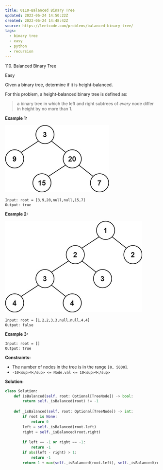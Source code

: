 ```yaml
---
title: 0110-Balanced Binary Tree
updated: 2022-06-24 14:50:22Z
created: 2022-06-24 14:48:42Z
source: https://leetcode.com/problems/balanced-binary-tree/
tags:
  - binary tree
  - easy
  - python
  - recursion
---
```


110\. Balanced Binary Tree

Easy

Given a binary tree, determine if it is height-balanced.

For this problem, a height-balanced binary tree is defined as:

> a binary tree in which the left and right subtrees of *every* node differ in height by no more than 1.

**Example 1:**

![](../_resources/balance_1_1ddefcf061a24d3a8ae344e7d6785542.jpg)

```
Input: root = [3,9,20,null,null,15,7]
Output: true

```

**Example 2:**

![](../_resources/balance_2_91550d9242ce4b9cbceb6f9e6dcd5a02.jpg)

```
Input: root = [1,2,2,3,3,null,null,4,4]
Output: false

```

**Example 3:**

```
Input: root = []
Output: true

```

**Constraints:**

- The number of nodes in the tree is in the range `[0, 5000]`.
- `-10<sup>4</sup> <= Node.val <= 10<sup>4</sup>`

**Solution:**
```python
class Solution:
    def isBalanced(self, root: Optional[TreeNode]) -> bool:
        return self._isBalanced(root) != -1 
    
    def _isBalanced(self, root: Optional[TreeNode]) -> int:
        if root is None:
            return 0
        left = self._isBalanced(root.left)
        right = self._isBalanced(root.right)
        
        if left == -1 or right == -1:
            return -1
        if abs(left - right) > 1:
            return -1
        return 1 + max(self._isBalanced(root.left), self._isBalanced(root.right))
```
